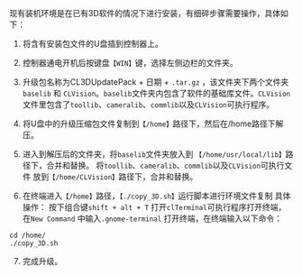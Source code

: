 现有装机环境是在已有3D软件的情况下进行安装，有细碎步骤需要操作，具体如下：

1.	将含有安装包文件的U盘插到控制器上。

2.	控制器通电开机后按键盘`【WIN】`键，选择左侧边栏的文件夹。

3.  升级包名称为CL3DUpdatePack + 日期 + `.tar.gz` ，该文件夹下两个文件夹 `baselib` 和 `CLVision`。`baselib`文件夹内包含了软件的基础库文件。`CLVision`文件里包含了`toollib`、`cameralib`、`commlib`以及`CLVision`可执行程序。

4.	将U盘中的升级压缩包文件复制到`【/home】`路径下，然后在/home路径下解压。

5.	进入到解压后的文件夹，将`baselib`文件夹放入到 `【/home/usr/local/lib】`路径下，合并和替换。
    将`toollib`、`cameralib`、`commlib`以及`CLVision`可执行文件 放到`【/home/CLVision】`路径下，合并和替换。
    
6.  在终端进入`【/home】`路径，`【./copy_3D.sh】`运行脚本进行环境文件复制
    具体操作： 按下组合键`shift + alt + T` 打开`clTerminal`可执行程序打开终端，在`New Command` 中输入`.gnome-terminal` 打开终端，在终端输入以下命令：

```shell
cd /home/
./copy_3D.sh
```

7.	完成升级。





